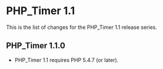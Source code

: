 PHP_Timer 1.1
=============

This is the list of changes for the PHP_Timer 1.1 release series.

PHP_Timer 1.1.0
---------------

* PHP_Timer 1.1 requires PHP 5.4.7 (or later).
